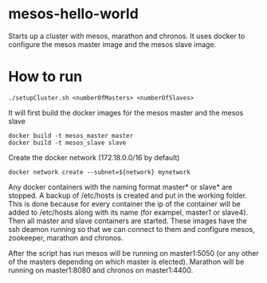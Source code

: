 # mesos-hello-world

Starts up a cluster with mesos, marathon and chronos. It uses docker to configure the mesos master image and the mesos slave image.

How to run
==========

```
./setupCluster.sh <numberOfMasters> <numberOfSlaves>
```

It will first build the docker images for the mesos master and the mesos slave

```
docker build -t mesos_master master
docker build -t mesos_slave slave
```

Create the docker network (172.18.0.0/16 by default)

```
docker network create --subnet=${network} mynetwork
```

Any docker containers with the naming format master* or slave* are stopped.
A backup of /etc/hosts is created and put in the working folder. 
This is done because for every container the ip of the container will be added to /etc/hosts along with its name (for exampel, master1 or slave4).
Then all master and slave containers are started. These images have the ssh deamon running so that we can connect to them and configure mesos, zookeeper, marathon and chronos.

After the script has run mesos will be running on master1:5050 (or any other of the masters depending on which master is elected).
Marathon will be running on master1:8080 and chronos on master1:4400.